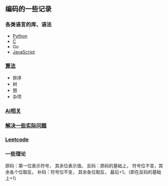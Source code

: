 ## 编码的一些记录

### 各类语言的库、语法
- [Python]( https://github.com/zjhj/program/blob/master/python )
- [C](c/)
- Go
- [JavaScript](javascript/)

### [算法]( algorithm/ )
- 排序
- 树
- 图
- 杂项

### [AI相关]( https://github.com/zjhj/program/blob/master/ai )

### [解决一些实际问题](project/)

### [Leetcode]( leetcode/ )

### 一些理论
原码：第一位表示符号， 其余位表示值。
反码：原码的基础上， 符号位不变，其余各个位取反。
补码：符号位不变， 其余各位取反， 最后+1。（即在反码的基础上+1）
